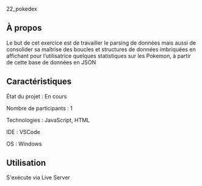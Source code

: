 22_pokedex

## À propos 
Le but de cet exercice est de travailler le parsing de données mais aussi de consolider sa maîtrise des boucles et structures de données imbriquées en affichant pour l’utilisatrice quelques statistiques sur les Pokemon, à partir de cette base de données en JSON

## Caractéristiques

État du projet : En cours

Nombre de participants : 1

Technologies : JavaScript, HTML

IDE : VSCode

OS : Windows 

## Utilisation 

S'exécute via Live Server
